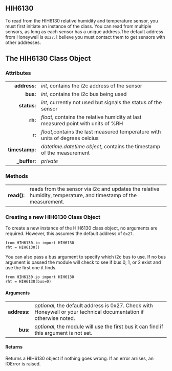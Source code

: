 ## HIH6130

To read from the HIH6130 relative humidity and temperature sensor, you must first initiate an instance of the class. You can read from multiple sensors, as long as each sensor has a unique address.The default address from Honeywell is `0x27`. I believe you must contact them to get sensors with other addresses.

## The HIH6130 Class Object

### Attributes

|  | |
|--------:|:-----|
| **address:** |*int*, contains the i2c address of the sensor|
| **bus:** |*int*, contains the i2c bus being used|
| **status:** |*int*, currently not used but signals the status of the sensor|
| **rh:** |*float*, contains the relative humidity at last measured point with units of %RH|
| **r:** |*float*,contains the last measured temperature with units of degrees celcius|
| **timestamp:** |*datetime.datetime object*, contains the timestamp of the measurement|
| **_buffer:** |*private*|

### Methods

|  | |
|--------:|:-----|
| **read():** | reads from the sensor via i2c and updates the relative humidity, temperature, and timestamp of the measurement. |

### Creating a new HIH6130 Class Object

To create a new instance of the HIH6130 class object, no arguments are required. However, this assumes the default address of `0x27`.

    from HIH6130.io import HIH6130
    rht = HIH6130()

You can also pass a bus argument to specify which i2c bus to use. If no bus argument is passed the module will check to see if bus 0, 1, or 2 exist and use the first one it finds.

    from HIH6130.io import HIH6130
    rht = HIH6130(bus=0)

#### Arguments

|  | |
|--------:|:-----|
| **address:** | *optional*, the default address is 0x27. Check with Honeywell or your technical documentation if otherwise noted. |
| **bus:** | *optional*, the module will use the first bus it can find if this argument is not set.
#### Returns

Returns a HIH6130 object if nothing goes wrong. If an error arrises, an IOError is raised.
